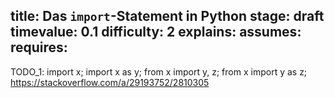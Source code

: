 title: Das <code>import</code>-Statement in Python
stage: draft
timevalue: 0.1
difficulty: 2
explains:
assumes:
requires:
---
TODO_1: import x; import x as y; from x import y, z; from x import y as z; https://stackoverflow.com/a/29193752/2810305
